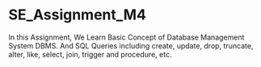 # SE_Assignment_M4
In this Assignment, We Learn Basic Concept of Database Management System DBMS. And SQL Queries including create, update, drop, truncate, alter, like, select, join, trigger and procedure, etc.
